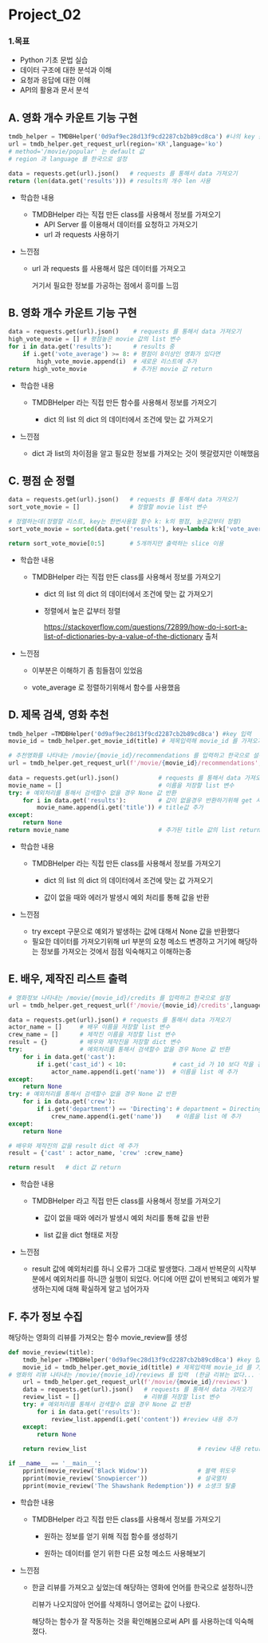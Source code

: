 # Project_02

### 1.목표

* Python 기초 문법 실습
* 데이터 구조에 대한 분석과 이해
* 요청과 응답에 대한 이해
* API의 활용과 문서 분석



## A. 영화 개수 카운트 기능 구현

```python
tmdb_helper = TMDBHelper('0d9af9ec28d13f9cd2287cb2b89cd8ca') #나의 key 값 입력
url = tmdb_helper.get_request_url(region='KR',language='ko')
# method='/movie/popular' 는 default 값
# region 과 language 를 한국으로 설정

data = requests.get(url).json()   # requests 를 통해서 data 가져오기
return (len(data.get('results'))) # results의 개수 len 사용
```

* 학습한 내용

  * TMDBHelper 라는 직접 만든 class를 사용해서 정보를 가져오기
    * API Server 를 이용해서 데이터를 요청하고 가져오기
    * url 과 requests 사용하기

* 느낀점

  * url 과 requests 를 사용해서 많은 데이터를 가져오고

    거기서 필요한 정보를 가공하는 점에서 흥미를 느낌



## B. 영화 개수 카운트 기능 구현

```python
data = requests.get(url).json()    # requests 를 통해서 data 가져오기
high_vote_movie = [] # 평점높은 movie 값의 list 변수
for i in data.get('results'):      # results 중
    if i.get('vote_average') >= 8: # 평점이 8이상인 영화가 있다면
        high_vote_movie.append(i)  # 새로운 리스트에 추가
return high_vote_movie  		   # 추가된 movie 값 return
```

* 학습한 내용

  * TMDBHelper 라는 직접 만든 함수를 사용해서 정보를 가져오기

    * dict 의 list 의 dict 의 데이터에서 조건에 맞는 값 가져오기

      

* 느낀점

  * dict 과 list의 차이점을 알고 필요한 정보를 가져오는 것이 헷갈렸지만 이해했음

    

## C. 평점 순 정렬

```python
data = requests.get(url).json()   # requests 를 통해서 data 가져오기
sort_vote_movie = []              # 정렬할 movie list 변수

# 정렬하는데(정렬할 리스트, key는 한번사용할 함수 k: k의 평점, 높은값부터 정렬)
sort_vote_movie = sorted(data.get('results'), key=lambda k:k['vote_average'],reverse=True)

return sort_vote_movie[0:5]       # 5개까지만 출력하는 slice 이용
```

* 학습한 내용

  * TMDBHelper 라는 직접 만든 class를 사용해서 정보를 가져오기

    * dict 의 list 의 dict 의 데이터에서 조건에 맞는 값 가져오기

    * 정렬에서 높은 값부터 정렬  

      https://stackoverflow.com/questions/72899/how-do-i-sort-a-list-of-dictionaries-by-a-value-of-the-dictionary  출처

      

* 느낀점

  * 이부분은 이해하기 좀 힘들점이 있었음

  * vote_average 로 정렬하기위해서 함수를 사용했음 

    

## D. 제목 검색, 영화 추천

```python
tmdb_helper =TMDBHelper('0d9af9ec28d13f9cd2287cb2b89cd8ca') #key 입력
movie_id = tmdb_helper.get_movie_id(title) # 제목입력해 movie_id 를 가져오기

# 추천영화를 나타내는 /movie/{movie_id}/recommendations 를 입력하고 한국으로 설정
url = tmdb_helper.get_request_url(f'/movie/{movie_id}/recommendations', region='KR',language='ko')
    
data = requests.get(url).json()           # requests 를 통해서 data 가져오기
movie_name = []                           # 이름을 저장할 list 변수 
try: # 예외처리를 통해서 검색할수 없을 경우 None 값 반환
    for i in data.get('results'):         # 값이 없을경우 반환하기위해 get 사용 
        movie_name.append(i.get('title')) # title값 추가
except:
    return None
return movie_name                         # 추가된 title 값의 list return
```

* 학습한 내용

  * TMDBHelper 라는 직접 만든 class를 사용해서 정보를 가져오기

    * dict 의 list 의 dict 의 데이터에서 조건에 맞는 값 가져오기

    * 값이 없을 때와 에러가 발생시 예외 처리를 통해 값을 반환

      

* 느낀점

  * try except 구문으로 예외가 발생하는 값에 대해서 None 값을 반환했다
  * 필요한 데이터를 가져오기위해 url 부분의 요청 메소드 변경하고 거기에 해당하는 정보를 가져오는 것에서 점점 익숙해지고 이해하는중

## E. 배우, 제작진 리스트 출력

```python
# 영화정보 나타내는 /movie/{movie_id}/credits 를 입력하고 한국으로 설정
url = tmdb_helper.get_request_url(f'/movie/{movie_id}/credits',language='ko')

data = requests.get(url).json() # requests 를 통해서 data 가져오기
actor_name = []     # 배우 이름을 저장할 list 변수 
crew_name = []      # 제작진 이름을 저장할 list 변수 
result = {}         # 배우와 제작진을 저장할 dict 변수
try:                # 예외처리를 통해서 검색할수 없을 경우 None 값 반환
    for i in data.get('cast'):
        if i.get('cast_id') < 10:             # cast_id 가 10 보다 작을 경우
            actor_name.append(i.get('name'))  # 이름을 list 에 추가
except:
    return None
try: # 예외처리를 통해서 검색할수 없을 경우 None 값 반환     
    for i in data.get('crew'): 
        if i.get('department') == 'Directing': # department = Directing 일 경우
            crew_name.append(i.get('name'))    # 이름을 list 에 추가
except:
    return None

# 배우와 제작진의 값을 result dict 에 추가       
result = {'cast' : actor_name, 'crew' :crew_name}

return result   # dict 값 return
```

* 학습한 내용

  * TMDBHelper 라고 직접 만든 class를 사용해서 정보를 가져오기

    * 값이 없을 때와 에러가 발생시 예외 처리를 통해 값을 반환

    * list 값을 dict 형태로 저장

      

* 느낀점

  * result 값에 예외처리를 하니 오류가 그대로 발생했다. 그래서 반복문의 시작부분에서 예외처리를 하니깐 실행이 되었다. 어디에 어떤 값이 반복되고 예외가 발생하는지에 대해 확실하게 알고 넘어가자



## F. 추가 정보 수집

해당하는 영화의 리뷰를 가져오는 함수 movie_review를 생성

```python
def movie_review(title):
    tmdb_helper =TMDBHelper('0d9af9ec28d13f9cd2287cb2b89cd8ca') #key 입력
    movie_id = tmdb_helper.get_movie_id(title) # 제목입력해 movie_id 를 가져오기
# 영화의 리뷰 나타내는 /movie/{movie_id}/reviews 를 입력  (한글 리뷰는 없다... ㅠㅠ)
    url = tmdb_helper.get_request_url(f'/movie/{movie_id}/reviews')
    data = requests.get(url).json()   # requests 를 통해서 data 가져오기    
    review_list = []                  # 리뷰를 저장할 list 변수
    try: # 예외처리를 통해서 검색할수 없을 경우 None 값 반환
        for i in data.get('results'):      
            review_list.append(i.get('content')) #review 내용 추가           
    except:
        return None
    
    return review_list                               # review 내용 return

if __name__ == '__main__':
    pprint(movie_review('Black Widow'))              # 블랙 위도우
    pprint(movie_review('Snowpiercer'))              # 설국열차
    pprint(movie_review('The Shawshank Redemption')) # 쇼생크 탈출
```

* 학습한 내용

  * TMDBHelper 라고 직접 만든 class를 사용해서 정보를 가져오기

    * 원하는 정보를 얻기 위해 직접 함수를 생성하기

    * 원하는 데이터를 얻기 위한 다른 요청 메소드 사용해보기

      

* 느낀점

  * 한글 리뷰를 가져오고 싶었는데 해당하는 영화에 언어를 한국으로 설정하니깐

    리뷰가 나오지않아 언어를 삭제하니 영어로는 값이 나왔다.

    해당하는 함수가 잘 작동하는 것을 확인해봄으로써 API 를 사용하는데 익숙해졌다.

